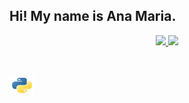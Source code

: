 ## Hi! My name is Ana Maria.

  <link rel="stylesheet" href="https://cdn.jsdelivr.net/gh/devicons/devicon@master/devicon.min.css">
  <i class="devicon-adonisjs-original colored"></i>

<!-- Stats -->
<div align="center">
  <a href="https://github.com/yAkyukia">
  <img height="160rem%" src="https://github-readme-stats-sigma-five.vercel.app/api?username=yAkyukia&show_icons=true&theme=dracula&include_all_commits=true&count_private=true"/>
  <img height="160rem%" src="https://github-readme-stats-sigma-five.vercel.app/api/top-langs/?username=yAkyukia&layout=compact&langs_count=6&theme=dracula"/>
</div>

##

<!-- Languages -->
<div style="display: inline_block"><br>
  <img align="center" alt="Ana-Python" height="30" width="40" src="https://raw.githubusercontent.com/devicons/devicon/master/icons/python/python-original.svg">   
</div>
  
##
